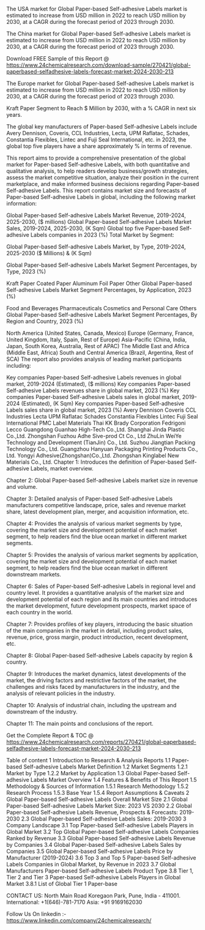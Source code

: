 The USA market for Global Paper-based Self-adhesive Labels market is estimated to increase from USD million in 2022 to reach USD million by 2030, at a CAGR during the forecast period of 2023 through 2030.

The China market for Global Paper-based Self-adhesive Labels market is estimated to increase from USD million in 2022 to reach USD million by 2030, at a CAGR during the forecast period of 2023 through 2030.

Download FREE Sample of this Report @ https://www.24chemicalresearch.com/download-sample/270421/global-paperbased-selfadhesive-labels-forecast-market-2024-2030-213

The Europe market for Global Paper-based Self-adhesive Labels market is estimated to increase from USD million in 2022 to reach USD million by 2030, at a CAGR during the forecast period of 2023 through 2030.

Kraft Paper Segment to Reach $ Million by 2030, with a % CAGR in next six years.

The global key manufacturers of Paper-based Self-adhesive Labels include Avery Dennison, Coveris, CCL Industries, Lecta, UPM Raflatac, Schades, Constantia Flexibles, Lintec and Fuji Seal lnternational, etc. in 2023, the global top five players have a share approximately % in terms of revenue.

This report aims to provide a comprehensive presentation of the global market for Paper-based Self-adhesive Labels, with both quantitative and qualitative analysis, to help readers develop business/growth strategies, assess the market competitive situation, analyze their position in the current marketplace, and make informed business decisions regarding Paper-based Self-adhesive Labels. This report contains market size and forecasts of Paper-based Self-adhesive Labels in global, including the following market information:

Global Paper-based Self-adhesive Labels Market Revenue, 2019-2024, 2025-2030, ($ millions)
Global Paper-based Self-adhesive Labels Market Sales, 2019-2024, 2025-2030, (K Sqm)
Global top five Paper-based Self-adhesive Labels companies in 2023 (%)
Total Market by Segment:

Global Paper-based Self-adhesive Labels Market, by Type, 2019-2024, 2025-2030 ($ Millions) & (K Sqm)

Global Paper-based Self-adhesive Labels Market Segment Percentages, by Type, 2023 (%)

Kraft Paper
Coated Paper
Aluminum Foil Paper
Other
Global Paper-based Self-adhesive Labels Market Segment Percentages, by Application, 2023 (%)

Food and Beverages
Pharmaceuticals
Cosmetics and Personal Care
Others
Global Paper-based Self-adhesive Labels Market Segment Percentages, By Region and Country, 2023 (%)

North America (United States, Canada, Mexico)
Europe (Germany, France, United Kingdom, Italy, Spain, Rest of Europe)
Asia-Pacific (China, India, Japan, South Korea, Australia, Rest of APAC)
The Middle East and Africa (Middle East, Africa)
South and Central America (Brazil, Argentina, Rest of SCA)
The report also provides analysis of leading market participants including:

Key companies Paper-based Self-adhesive Labels revenues in global market, 2019-2024 (Estimated), ($ millions)
Key companies Paper-based Self-adhesive Labels revenues share in global market, 2023 (%)
Key companies Paper-based Self-adhesive Labels sales in global market, 2019-2024 (Estimated), (K Sqm)
Key companies Paper-based Self-adhesive Labels sales share in global market, 2023 (%)
Avery Dennison
Coveris
CCL Industries
Lecta
UPM Raflatac
Schades
Constantia Flexibles
Lintec
Fuji Seal lnternational
PMC Label Materials
Thai KK
Brady Corporation
Fedrigoni
Lecco
Guangdong Guanhao High-Tech Co.,Ltd.
Shanghai Jinda Plastic Co.,Ltd.
Zhongshan Fuzhou Adhe Sive-prod Ct Co., Ltd
ZhuLin WeiYe Technology and Development (TianJin) Co., Ltd.
Suzhou Jiangtian Packing Technology Co., Ltd.
Guangzhou Hanyuan Packaging Printing Products Co., Ltd.
Yongyi Adhesive(Zhongshan)Co.,Ltd.
Zhongshan Kinglabel New Materials Co., Ltd.
Chapter 1: Introduces the definition of Paper-based Self-adhesive Labels, market overview.

Chapter 2: Global Paper-based Self-adhesive Labels market size in revenue and volume.

Chapter 3: Detailed analysis of Paper-based Self-adhesive Labels manufacturers competitive landscape, price, sales and revenue market share, latest development plan, merger, and acquisition information, etc.

Chapter 4: Provides the analysis of various market segments by type, covering the market size and development potential of each market segment, to help readers find the blue ocean market in different market segments.

Chapter 5: Provides the analysis of various market segments by application, covering the market size and development potential of each market segment, to help readers find the blue ocean market in different downstream markets.

Chapter 6: Sales of Paper-based Self-adhesive Labels in regional level and country level. It provides a quantitative analysis of the market size and development potential of each region and its main countries and introduces the market development, future development prospects, market space of each country in the world.

Chapter 7: Provides profiles of key players, introducing the basic situation of the main companies in the market in detail, including product sales, revenue, price, gross margin, product introduction, recent development, etc.

Chapter 8: Global Paper-based Self-adhesive Labels capacity by region & country.

Chapter 9: Introduces the market dynamics, latest developments of the market, the driving factors and restrictive factors of the market, the challenges and risks faced by manufacturers in the industry, and the analysis of relevant policies in the industry.

Chapter 10: Analysis of industrial chain, including the upstream and downstream of the industry.

Chapter 11: The main points and conclusions of the report.

Get the Complete Report & TOC @ https://www.24chemicalresearch.com/reports/270421/global-paperbased-selfadhesive-labels-forecast-market-2024-2030-213

Table of content
1 Introduction to Research & Analysis Reports
1.1 Paper-based Self-adhesive Labels Market Definition
1.2 Market Segments
1.2.1 Market by Type
1.2.2 Market by Application
1.3 Global Paper-based Self-adhesive Labels Market Overview
1.4 Features & Benefits of This Report
1.5 Methodology & Sources of Information
1.5.1 Research Methodology
1.5.2 Research Process
1.5.3 Base Year
1.5.4 Report Assumptions & Caveats
2 Global Paper-based Self-adhesive Labels Overall Market Size
2.1 Global Paper-based Self-adhesive Labels Market Size: 2023 VS 2030
2.2 Global Paper-based Self-adhesive Labels Revenue, Prospects & Forecasts: 2019-2030
2.3 Global Paper-based Self-adhesive Labels Sales: 2019-2030
3 Company Landscape
3.1 Top Paper-based Self-adhesive Labels Players in Global Market
3.2 Top Global Paper-based Self-adhesive Labels Companies Ranked by Revenue
3.3 Global Paper-based Self-adhesive Labels Revenue by Companies
3.4 Global Paper-based Self-adhesive Labels Sales by Companies
3.5 Global Paper-based Self-adhesive Labels Price by Manufacturer (2019-2024)
3.6 Top 3 and Top 5 Paper-based Self-adhesive Labels Companies in Global Market, by Revenue in 2023
3.7 Global Manufacturers Paper-based Self-adhesive Labels Product Type
3.8 Tier 1, Tier 2 and Tier 3 Paper-based Self-adhesive Labels Players in Global Market
3.8.1 List of Global Tier 1 Paper-base

CONTACT US:
North Main Road Koregaon Park, Pune, India - 411001.
International: +1(646)-781-7170
Asia: +91 9169162030

Follow Us On linkedin :- https://www.linkedin.com/company/24chemicalresearch/
